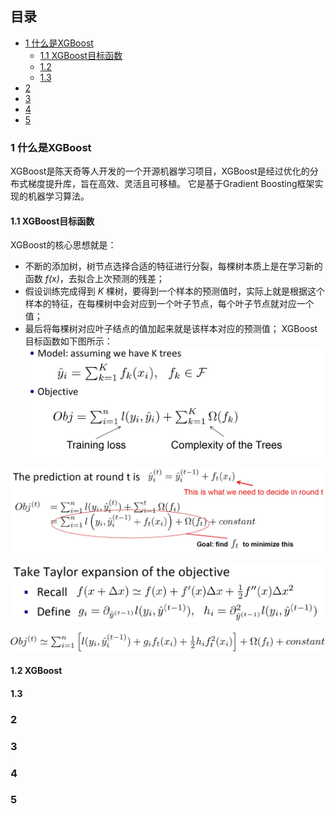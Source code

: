 ## 目录

- [1 什么是XGBoost](#1)
   - [1.1 XGBoost目标函数](#1.1)
   - [1.2 ](#1.2)
   - [1.3 ](#1.3)
- [2 ](#2)
- [3 ](#3)
- [4 ](#4)
- [5](#5)
### <span id="1">1 什么是XGBoost</sapn>
XGBoost是陈天奇等人开发的一个开源机器学习项目，XGBoost是经过优化的分布式梯度提升库，旨在高效、灵活且可移植。
它是基于Gradient Boosting框架实现的机器学习算法。

#### <span id="1.1">1.1 XGBoost目标函数</sapn>
XGBoost的核心思想就是：
- 不断的添加树，树节点选择合适的特征进行分裂，每棵树本质上是在学习新的函数 *f(x)*，去拟合上次预测的残差；
- 假设训练完成得到 *K* 棵树，要得到一个样本的预测值时，实际上就是根据这个样本的特征，在每棵树中会对应到一个叶子节点，每个叶子节点就对应一个值；
- 最后将每棵树对应叶子结点的值加起来就是该样本对应的预测值；
XGBoost目标函数如下图所示：
![objective](https://github.com/wyj925458224/Machine-Learning/blob/master/XGBoost/objective.jpg)


![round_t](https://github.com/wyj925458224/Machine-Learning/blob/master/XGBoost/round_t.jpg)

![taylor_expansion](https://github.com/wyj925458224/Machine-Learning/blob/master/XGBoost/taylor_expansion.jpg)

![objective_taylor_expansion](https://github.com/wyj925458224/Machine-Learning/blob/master/XGBoost/objective_taylor_expansion.jpg)

#### <span id="1.2">1.2 XGBoost</sapn>

#### <span id="1.3">1.3 </sapn>

### <span id="2">2 </sapn>

### <span id="3">3 </sapn>

### <span id="4">4 </sapn>

### <span id="5">5 </sapn>
